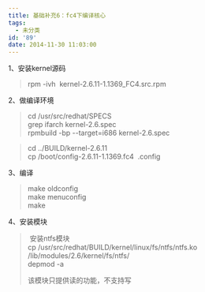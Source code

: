```yaml
---
title: 基础补充6：fc4下编译核心
tags:
  - 未分类
id: '89'
date: 2014-11-30 11:03:00
---
```


1、安装kernel源码  

> rpm -ivh  kernel-2.6.11-1.1369\_FC4.src.rpm  

2、做编译环境  

> cd /usr/src/redhat/SPECS  
> grep ifarch kernel-2.6.spec  
> rpmbuild -bp --target=i686 kernel-2.6.spec  

> cd ../BUILD/kernel-2.6.11  
> cp /boot/config-2.6.11-1.1369.fc4  .config  

3、编译  

> make oldconfig  
> make menuconfig  
> make  
>   

4、安装模块  

>  安装ntfs模块  
> cp /usr/src/redhat/BUILD/kernel/linux/fs/ntfs/ntfs.ko /lib/modules/2.6/kernel/fs/ntfs/  
> depmod -a  
>   
> 该模块只提供读的功能，不支持写